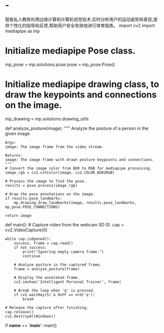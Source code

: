 # -
智能私人教练利用边缘计算和计算机视觉技术,实时分析用户的运动姿势和表现,提供个性化的指导和反馈,帮助用户安全有效地进行体育锻炼。
import cv2
import mediapipe as mp

# Initialize mediapipe Pose class.
mp_pose = mp.solutions.pose
pose = mp_pose.Pose()

# Initialize mediapipe drawing class, to draw the keypoints and connections on the image.
mp_drawing = mp.solutions.drawing_utils

def analyze_posture(image):
    """
    Analyze the posture of a person in the given image.
    
    Args:
    image: The image frame from the video stream.
    
    Returns:
    image: The image frame with drawn posture keypoints and connections.
    """
    # Convert the image color from BGR to RGB for mediapipe processing.
    image_rgb = cv2.cvtColor(image, cv2.COLOR_BGR2RGB)
    
    # Process the image to find the pose.
    results = pose.process(image_rgb)
    
    # Draw the pose annotations on the image.
    if results.pose_landmarks:
        mp_drawing.draw_landmarks(image, results.pose_landmarks, mp_pose.POSE_CONNECTIONS)
    
    return image

def main():
    # Capture video from the webcam (ID 0).
    cap = cv2.VideoCapture(0)
    
    while cap.isOpened():
        success, frame = cap.read()
        if not success:
            print("Ignoring empty camera frame.")
            continue
        
        # Analyze posture in the captured frame.
        frame = analyze_posture(frame)
        
        # Display the annotated frame.
        cv2.imshow('Intelligent Personal Trainer', frame)
        
        # Break the loop when 'q' is pressed.
        if cv2.waitKey(5) & 0xFF == ord('q'):
            break
    
    # Release the capture after finishing.
    cap.release()
    cv2.destroyAllWindows()

if __name__ == '__main__':
    main()
